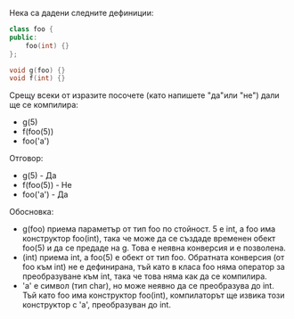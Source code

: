 Нека са дадени следните дефиниции:
```c++
class foo {
public:
    foo(int) {}
};

void g(foo) {}
void f(int) {}
```

Срещу всеки от изразите посочете (като напишете "да"или "не") дали ще се компилира:
- g(5)
- f(foo(5))
- foo('a')

Отговор:
- g(5) - Да
- f(foo(5)) - Не 
- foo('a') - Да 

Oбосновка:
- g(foo) приема параметър от тип foo по стойност. 5 е int, а foo има конструктор foo(int), така че може да се създаде временен обект foo(5) и да се предаде на g. Това е неявна конверсия и е позволена.
- (int) приема int, а foo(5) е обект от тип foo. Обратната конверсия (от foo към int) не е дефинирана, тъй като в класа foo няма оператор за преобразуване към int, така че това няма как да се компилира.
- 'a' е символ (тип char), но може неявно да се преобразува до int.
Тъй като foo има конструктор foo(int), компилаторът ще извика този конструктор с 'a', преобразуван до int.


